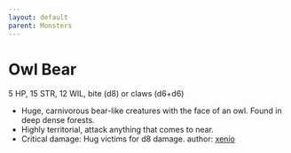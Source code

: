 ```yaml
---
layout: default
parent: Monsters
---
```

# Owl Bear
5 HP, 15 STR, 12 WIL, bite (d8) or claws (d6+d6)
- Huge, carnivorous bear-like creatures with the face of an owl. Found in deep dense forests.
- Highly territorial, attack anything that comes to near.
- Critical damage: Hug victims for d8 damage.
author: [xenio](https://xenioinabottle.blogspot.com)
